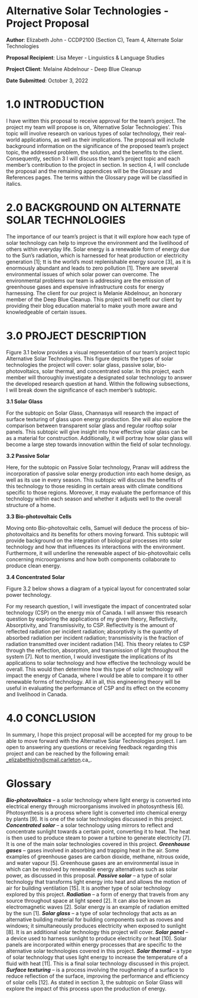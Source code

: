 # Alternative Solar Technologies - Project Proposal

**Author**: Elizabeth John - CCDP2100 (Section C), Team 4, Alternate Solar Technologies

**Proposal Recipient**: Lisa Meyer - Linguistics & Language Studies 

**Project Client**: Melaine Abdelnour - Deep Blue Cleanup

**Date Submitted**: October 3, 2022

# 1.0 INTRODUCTION

I have written this proposal to receive approval for the team’s project.  The project my team will propose is on, ‘Alternative Solar Technologies’.  This topic will involve research on various types of solar technology, their real-world applications, as well as their implications.  The proposal will include background information on the significance of the proposed team’s project topic, the addressed problem, the solution, and the benefits to the client.  Consequently, section 3 I will discuss the team’s project topic and each member’s contribution to the project in section.  In section 4, I will conclude the proposal and the remaining appendices will be the Glossary and References pages.  The terms within the Glossary page will be classified in italics.

# 2.0	BACKGROUND ON ALTERNATE SOLAR TECHNOLOGIES 
The importance of our team’s project is that it will explore how each type of solar technology can help to improve the environment and the livelihood of others within everyday life.  Solar energy is a renewable form of energy due to the Sun’s radiation, which is harnessed for heat production or electricity generation [1]; tt is the world’s most replenishable energy source [3],  as it is enormously abundant and leads to zero pollution [1].  There are several environmental issues of which solar power can overcome.  The environmental problems our team is addressing are the emission of greenhouse gases and expensive infrastructure costs for energy harnessing. The client for our project is Melanie Abdelnour, an honorary member of the Deep Blue Cleanup.  This project will benefit our client by providing their blog education material to make youth more aware and knowledgeable of certain issues.

# 3.0	PROJECT DESCRIPTION
Figure 3.1 below provides a visual representation of our team’s project topic Alternative Solar Technologies.  This figure depicts the types of solar technologies the project will cover: solar glass, passive solar, bio-photovoltaics, solar thermal, and concentrated solar.  In this project, each member will thoroughly investigate a designated solar technology to answer the developed research question at hand.  Within the following subsections, I will break down the significance of each member’s subtopic.

**3.1 Solar Glass**

For the subtopic on Solar Glass, Channasya will research the impact of surface texturing of glass upon energy production.  She will also explore the comparison between transparent solar glass and regular rooftop solar panels.  This subtopic will give insight into how effective solar glass can be as a material for construction.  Additionally, it will portray how solar glass will become a large step towards innovation within the field of solar technology.

**3.2 Passive Solar**

Here, for the subtopic on Passive Solar technology, Pranav will address the incorporation of passive solar energy production into each home design, as well as its use in every season.  This subtopic will discuss the benefits of this technology to those residing in certain areas with climate conditions specific to those regions.  Moreover, it may evaluate the performance of this technology within each season and whether it adjusts well to the overall structure of a home.  

**3.3 Bio-photovoltaic Cells**

Moving onto Bio-photovoltaic cells, Samuel will deduce the process of bio-photovoltaics and its benefits for others moving forward.  This subtopic will provide background on the integration of biological processes into solar technology and how that influences its interactions with the environment.  Furthermore, it will underline the renewable aspect of bio-photovoltaic cells concerning microorganisms and how both components collaborate to produce clean energy.

**3.4 Concentrated Solar**

Figure 3.2 below shows a diagram of a typical layout for concentrated solar power technology.

For my research question, I will investigate the impact of concentrated solar technology (CSP) on the energy mix of Canada.  I will answer this research question by exploring the applications of my given theory, Reflectivity, Absorptivity, and Transmissivity, to CSP. Reflectivity is the amount of reflected radiation per incident radiation; absorptivity is the quantity of absorbed radiation per incident radiation; transmissivity is the fraction of radiation transmitted over incident radiation [14].  This theory relates to CSP through the reflection, absorption, and transmission of light throughout the system [7].  Not to mention, I would investigate the implications of its applications to solar technology and how effective the technology would be overall.  This would then determine how this type of solar technology will impact the energy of Canada, where I would be able to compare it to other renewable forms of technology.  All in all, this engineering theory will be useful in evaluating the performance of CSP and its effect on the economy and livelihood in Canada.

# 4.0 CONCLUSION
In summary, I hope this project proposal will be accepted for my group to be able to move forward with the Alternative Solar Technologies project.  I am open to answering any questions or receiving feedback regarding this project and can be reached by the following email: _elizabethjohn@cmail.carleton.ca_.

# Glossary

***Bio-photovoltaics*** – a solar technology where light energy is converted into electrical energy through microorganisms involved in photosynthesis [6].  Photosynthesis is a process where light is converted into chemical energy by plants [9].  It is one of the solar technologies discussed in this project.
***Concentrated solar*** – a solar technology using mirrors to reflect and concentrate sunlight towards a certain point, converting it to heat.  The heat is then used to produce steam to power a turbine to generate electricity [7].  It is one of the main solar technologies covered in this project.
***Greenhouse gases*** – gases involved in absorbing and trapping heat in the air.  Some examples of greenhouse gases are carbon dioxide, methane, nitrous oxide, and water vapour [5].  Greenhouse gases are an environmental issue in which can be resolved by renewable energy alternatives such as solar power, as discussed in this proposal.
***Passive solar*** – a type of solar technology that transforms light energy into heat and allows the motion of air for building ventilation [15].  It is another type of solar technology explored by this project.
***Radiation*** – a form of energy that travels from any source throughout space at light speed [2].  It can also be known as electromagnetic waves [2].  Solar energy is an example of radiation emitted by the sun [1].
***Solar glass*** – a type of solar technology that acts as an alternative building material for building components such as rooves and windows; it simultaneously produces electricity when exposed to sunlight [8].  It is an additional solar technology this project will cover.
***Solar panel*** – a device used to harness sunlight to produce electricity or heat [10].  Solar panels are incorporated within energy processes that are specific to the alternative solar technologies covered in this project.
***Solar thermal*** – a type of solar technology that uses light energy to increase the temperature of a fluid with heat [11].  This is a final solar technology discussed in this project.
***Surface texturing*** – is a process involving the roughening of a surface to reduce reflection of the surface, improving the performance and efficiency of solar cells [12].  As stated in section 3, the subtopic on Solar Glass will explore the impact of this process upon the production of energy.
